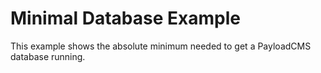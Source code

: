 # Minimal Database Example

This example shows the absolute minimum needed to get a PayloadCMS database running.